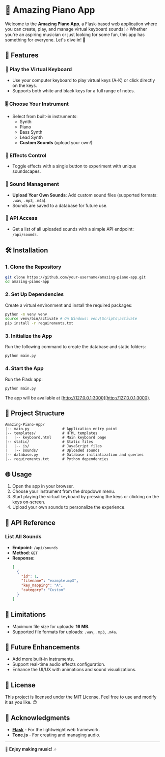 # 🎹 Amazing Piano App

Welcome to the **Amazing Piano App**, a Flask-based web application where you can create, play, and manage virtual keyboard sounds! 🎶 Whether you're an aspiring musician or just looking for some fun, this app has something for everyone. Let's dive in! 🚀

## 🌟 Features

### 🎵 Play the Virtual Keyboard
- Use your computer keyboard to play virtual keys (A-K) or click directly on the keys.
- Supports both white and black keys for a full range of notes.

### 🎚️ Choose Your Instrument
- Select from built-in instruments:
  - Synth
  - Piano
  - Bass Synth
  - Lead Synth
  - **Custom Sounds** (upload your own!)

### 🚀 Effects Control
- Toggle effects with a single button to experiment with unique soundscapes.

### 📂 Sound Management
- **Upload Your Own Sounds**: Add custom sound files (supported formats: `.wav`, `.mp3`, `.m4a`).
- Sounds are saved to a database for future use.

### 🔗 API Access
- Get a list of all uploaded sounds with a simple API endpoint: `/api/sounds`.

## 🛠️ Installation

### 1. Clone the Repository
```bash
git clone https://github.com/your-username/amazing-piano-app.git
cd amazing-piano-app
```

### 2. Set Up Dependencies
Create a virtual environment and install the required packages:
```bash
python -m venv venv
source venv/bin/activate # On Windows: venv\Scripts\activate
pip install -r requirements.txt
```

### 3. Initialize the App
Run the following command to create the database and static folders:
```bash
python main.py
```

### 4. Start the App
Run the Flask app:
```bash
python main.py
```
The app will be available at [http://127.0.0.1:3000](http://127.0.0.1:3000).

## 📂 Project Structure

```
Amazing-Piano-App/
|-- main.py               # Application entry point
|-- templates/            # HTML templates
|   |-- keyboard.html     # Main keyboard page
|-- static/               # Static files
|   |-- js/               # JavaScript files
|   |-- sounds/           # Uploaded sounds
|-- database.py           # Database initialization and queries
|-- requirements.txt      # Python dependencies
```

## 🌐 Usage

1. Open the app in your browser.
2. Choose your instrument from the dropdown menu.
3. Start playing the virtual keyboard by pressing the keys or clicking on the keys on-screen.
4. Upload your own sounds to personalize the experience.

## 🧩 API Reference

### List All Sounds
- **Endpoint**: `/api/sounds`
- **Method**: `GET`
- **Response**:
  ```json
  [
    {
      "id": 1,
      "filename": "example.mp3",
      "key_mapping": "A",
      "category": "Custom"
    }
  ]
  ```

## 🚧 Limitations

- Maximum file size for uploads: **16 MB**.
- Supported file formats for uploads: `.wav`, `.mp3`, `.m4a`.

## 🚀 Future Enhancements

- Add more built-in instruments.
- Support real-time audio effects configuration.
- Enhance the UI/UX with animations and sound visualizations.

## 📜 License

This project is licensed under the MIT License. Feel free to use and modify it as you like. 😊

## 🙌 Acknowledgments

- **[Flask](https://flask.palletsprojects.com/)** - For the lightweight web framework.
- **[Tone.js](https://tonejs.github.io/)** - For creating and managing audio.

---

🎵 **Enjoy making music!** 🎶

